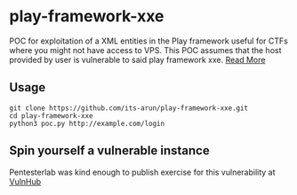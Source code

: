 # play-framework-xxe
POC for exploitation of a XML entities in the Play framework useful for CTFs where you might not have access to VPS. This POC assumes that the host provided by user is vulnerable to said play framework xxe. [Read More](https://www.playframework.com/security/vulnerability/20130920-XmlExternalEntity)

## Usage
```
git clone https://github.com/its-arun/play-framework-xxe.git
cd play-framework-xxe
python3 poc.py http://example.com/login
```

## Spin yourself a vulnerable instance
Pentesterlab was kind enough to publish exercise for this vulnerability at [VulnHub](https://www.vulnhub.com/entry/pentester-lab-play-xml-entities,119/)
